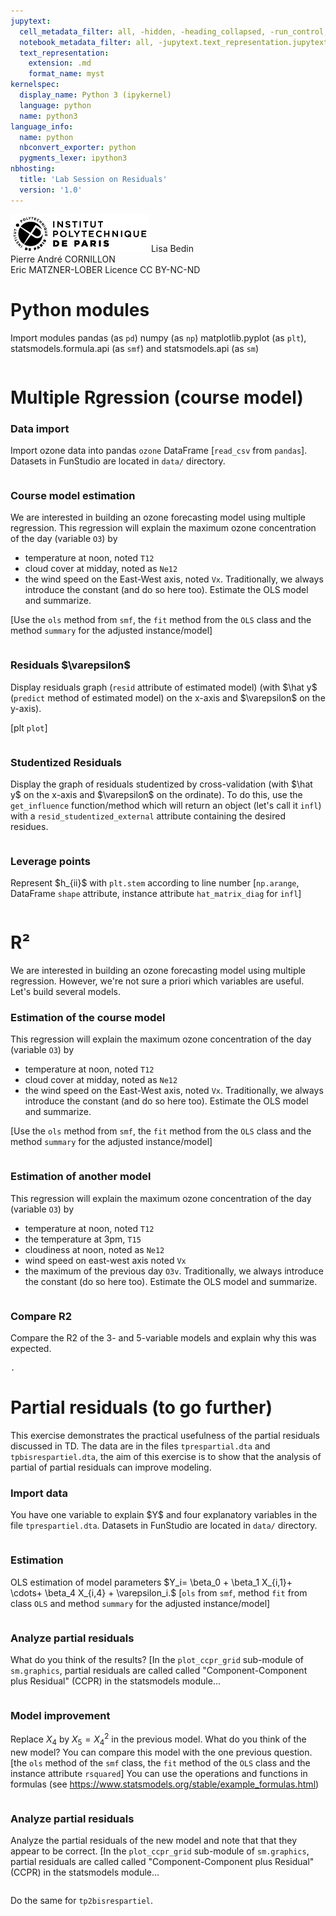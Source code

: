 ```yaml
---
jupytext:
  cell_metadata_filter: all, -hidden, -heading_collapsed, -run_control, -trusted
  notebook_metadata_filter: all, -jupytext.text_representation.jupytext_version, -jupytext.text_representation.format_version, -language_info.version, -language_info.codemirror_mode.version, -language_info.codemirror_mode, -language_info.file_extension, -language_info.mimetype, -toc
  text_representation:
    extension: .md
    format_name: myst
kernelspec:
  display_name: Python 3 (ipykernel)
  language: python
  name: python3
language_info:
  name: python
  nbconvert_exporter: python
  pygments_lexer: ipython3
nbhosting:
  title: 'Lab Session on Residuals'
  version: '1.0'
---
```


<div class="licence">
<span><img src="media/logo_IPParis.png" /></span>
<span>Lisa Bedin<br />Pierre André CORNILLON<br />Eric MATZNER-LOBER</span>
<span>Licence CC BY-NC-ND</span>
</div>

# Python modules
Import modules pandas (as `pd`) numpy (as `np`)
matplotlib.pyplot (as `plt`), statsmodels.formula.api (as `smf`)
and statsmodels.api (as `sm`)


```{code-cell} python

```

# Multiple Rgression (course model)

### Data import
Import ozone data into pandas `ozone` DataFrame
\[`read_csv` from `pandas`\]. Datasets in FunStudio are located in `data/` directory.


```{code-cell} python

```

### Course model estimation
We are interested in building an ozone forecasting model using 
multiple regression. This regression will explain
the maximum ozone concentration of the day (variable `O3`) by 
- temperature at noon, noted `T12`
- cloud cover at midday, noted as `Ne12`
- the wind speed on the East-West axis, noted `Vx`.
Traditionally, we always introduce the constant (and do so here too).
Estimate the OLS model and summarize.

[Use the `ols` method from `smf`, the `fit` method from the `OLS` class and the 
method `summary` for the adjusted instance/model]


```{code-cell} python

```

### Residuals \$\varepsilon\$
Display residuals graph (`resid` attribute of estimated model)
(with \$\hat y\$  (`predict` method of estimated model) on the x-axis and \$\varepsilon\$ on the y-axis).

[plt `plot`]


```{code-cell} python

```

### Studentized Residuals
Display the graph of residuals studentized by cross-validation (with \$\hat y\$ on the x-axis and 
\$\varepsilon\$ on the ordinate). To do this, use the `get_influence` function/method 
which will return an object (let's call it `infl`) with a `resid_studentized_external` attribute containing the desired residues.


```{code-cell} python

```

### Leverage points
Represent \$h_{ii}\$ with `plt.stem` according to line number
[`np.arange`, DataFrame `shape` attribute, instance attribute 
`hat_matrix_diag` for `infl`]


```{code-cell} python

```

# R²
We are interested in building an ozone forecasting model using 
multiple regression. However, we're not sure a priori
which variables are useful. Let's build several models.

### Estimation of the course model
This regression will explain
the maximum ozone concentration of the day (variable `O3`) by 
- temperature at noon, noted `T12`
- cloud cover at midday, noted as `Ne12`
- the wind speed on the East-West axis, noted `Vx`.
Traditionally, we always introduce the constant (and do so here too).
Estimate the OLS model and summarize.

[Use the `ols` method from `smf`, the `fit` method from the `OLS` class and the 
method `summary` for the adjusted instance/model]


```{code-cell} python

```

### Estimation of another model
This regression will explain
the maximum ozone concentration of the day (variable `O3`) by 
- temperature at noon, noted `T12`
- the temperature at 3pm, `T15`
- cloudiness at noon, noted as `Ne12`
- wind speed on east-west axis noted `Vx`
- the maximum of the previous day `O3v`.
Traditionally, we always introduce the constant (do so here too).
Estimate the OLS model and summarize.


```{code-cell} python

```

### Compare R2
Compare the R2 of the 3- and 5-variable models 
and explain why this was expected.


```{code-cell} python
.
```

# Partial residuals (to go further)
This exercise demonstrates the practical usefulness of the partial residuals discussed in TD.
The data are in the files `tprespartial.dta` and
`tpbisrespartiel.dta`, the aim of this exercise is to show that the analysis of partial
of partial residuals can improve modeling.

### Import data
You have one variable to explain \$Y\$
and four explanatory variables in the file `tprespartiel.dta`. Datasets in FunStudio are located in `data/` directory.


```{code-cell} python

```

### Estimation
OLS estimation of model parameters \$Y_i= \beta_0 + \beta_1 X_{i,1}+ \cdots+
\beta_4 X_{i,4} + \varepsilon_i.\$
[`ols` from `smf`, method `fit` from class `OLS` and 
method `summary` for the adjusted instance/model]


```{code-cell} python

```

### Analyze partial residuals
What do you think of the results?
[In the `plot_ccpr_grid` sub-module of `sm.graphics`, partial residuals are called
called "Component-Component plus Residual"
(CCPR) in the statsmodels module...


```{code-cell} python

```

### Model improvement 
Replace $X_4$ by $X_5=X_4^2$ in the previous model. What do you think of
  the new model? You can compare this model with the one
  previous question.
[the `ols` method of the `smf` class, the `fit` method of the `OLS` class and the 
 instance attribute `rsquared`]
You can use the
operations and functions in formulas
(see https://www.statsmodels.org/stable/example_formulas.html)


```{code-cell} python

```

### Analyze partial residuals
Analyze the partial residuals of the new model and note that
that they appear to be correct.
[In the `plot_ccpr_grid` sub-module of `sm.graphics`, partial residuals are called
called "Component-Component plus Residual"
(CCPR) in the statsmodels module...


```{code-cell} python

```

Do the same for `tp2bisrespartiel`.


```{code-cell} python

```

